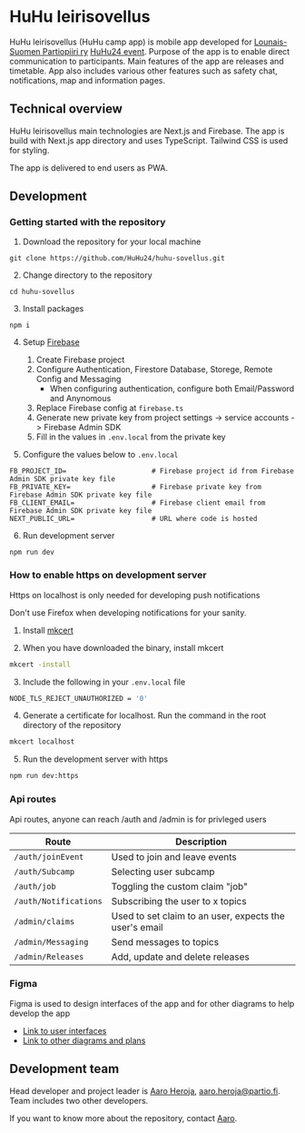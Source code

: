 # HuHu leirisovellus

HuHu leirisovellus (HuHu camp app) is mobile app developed for [Lounais-Suomen Partiopiiri ry](https://lounaissuomi.partio.fi/) [HuHu24 event](https://huhuleiri.fi).
Purpose of the app is to enable direct communication to participants.
Main features of the app are releases and timetable.
App also includes various other features such as safety chat, notifications, map and information pages.

## Technical overview

HuHu leirisovellus main technologies are Next.js and Firebase.
The app is build with Next.js app directory and uses TypeScript.
Tailwind CSS is used for styling.

The app is delivered to end users as PWA.

## Development

### Getting started with the repository

1. Download the repository for your local machine

```
git clone https://github.com/HuHu24/huhu-sovellus.git
```

2. Change directory to the repository

```
cd huhu-sovellus
```

3. Install packages

```
npm i
```

4. Setup [Firebase](https://firebase.google.com/)

   1. Create Firebase project
   2. Configure Authentication, Firestore Database, Storege, Remote Config and Messaging
      - When configuring authentication, configure both Email/Password and Anynomous
   3. Replace Firebase config at `firebase.ts`
   4. Generate new private key from project settings -> service accounts -> Firebase Admin SDK
   5. Fill in the values in `.env.local` from the private key

5. Configure the values below to `.env.local`

```dotenv
FB_PROJECT_ID=                     # Firebase project id from Firebase Admin SDK private key file
FB_PRIVATE_KEY=                    # Firebase private key from Firebase Admin SDK private key file
FB_CLIENT_EMAIL=                   # Firebase client email from Firebase Admin SDK private key file
NEXT_PUBLIC_URL=                   # URL where code is hosted
```

6. Run development server

```
npm run dev
```

### How to enable https on development server

Https on localhost is only needed for developing push notifications

Don't use Firefox when developing notifications for your sanity.

1. Install [mkcert](https://github.com/FiloSottile/mkcert)

2. When you have downloaded the binary, install mkcert

```bash
mkcert -install
```

3. Include the following in your `.env.local` file

```bash
NODE_TLS_REJECT_UNAUTHORIZED = '0'
```

4. Generate a certificate for localhost. Run the command in the root directory of the repository

```bash
mkcert localhost
```

5. Run the development server with https

```bash
npm run dev:https
```

### Api routes
Api routes, anyone can reach /auth and /admin is for privleged users

| Route | Description |
|-------|-------------|
| `/auth/joinEvent` | Used to join and leave events |
| `/auth/Subcamp` | Selecting user subcamp |
| `/auth/job` | Toggling the custom claim "job" |
| `/auth/Notifications` | Subscribing the user to x topics |
| `/admin/claims` | Used to set claim to an user, expects the user's email |
| `/admin/Messaging` | Send messages to topics |
| `/admin/Releases` | Add, update and delete releases |

### Figma

Figma is used to design interfaces of the app and for other diagrams to help develop the app

- [Link to user interfaces](https://www.figma.com/file/Ln3PArMLgmxdIyilgOkazZ/Sovellus?type=design&t=ZucJONXrBHwmmhcD-6)
- [Link to other diagrams and plans](https://www.figma.com/file/NfgHJLsfqPndRL8NtWJFbc/Kaikki-kaaviot?type=whiteboard&t=ZucJONXrBHwmmhcD-6)

## Development team

Head developer and project leader is [Aaro Heroja](https://github.com/Aromiii), [aaro.heroja@partio.fi](mailto:aaro.heroja@partio.fi).
Team includes two other developers.

If you want to know more about the repository, contact [Aaro](mailto:aaro.heroja@partio.fi).
